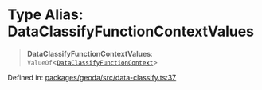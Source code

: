 # Type Alias: DataClassifyFunctionContextValues

> **DataClassifyFunctionContextValues**: `ValueOf`\<[`DataClassifyFunctionContext`](DataClassifyFunctionContext.md)\>

Defined in: [packages/geoda/src/data-classify.ts:37](https://github.com/GeoDaCenter/openassistant/blob/29609671cd3dde9838cd883f922b4386c5dff272/packages/geoda/src/data-classify.ts#L37)
